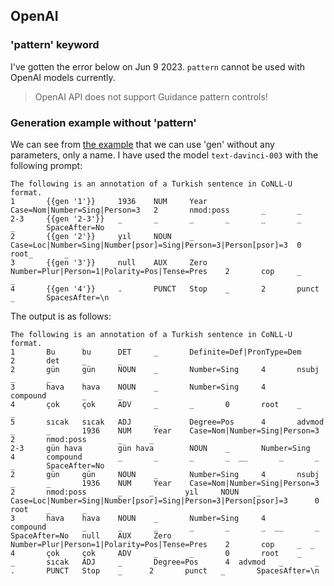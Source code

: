 ## OpenAI

### 'pattern' keyword

I've gotten the error below on Jun 9 2023. `pattern` cannot be used with OpenAI models currently.

> OpenAI API does not support Guidance pattern controls!

### Generation example without 'pattern'

We can see from [the example](https://github.com/microsoft/guidance/#guidance-acceleration-notebook) that we can use 'gen' without any parameters, only a name. I have used the model `text-davinci-003` with the following prompt:

```text
The following is an annotation of a Turkish sentence in CoNLL-U format.
1       {{gen '1'}}     1936    NUM     Year    Case=Nom|Number=Sing|Person=3   2       nmod:poss       _       _
2-3     {{gen '2-3'}}   _       _       _       _       _       _       _       SpaceAfter=No
2       {{gen '2'}}     yıl     NOUN    _       Case=Loc|Number=Sing|Number[psor]=Sing|Person=3|Person[psor]=3  0       root_       _
3       {{gen '3'}}     null    AUX     Zero    Number=Plur|Person=1|Polarity=Pos|Tense=Pres    2       cop     _       _
4       {{gen '4'}}     .       PUNCT   Stop    _       2       punct   _       SpacesAfter=\n
```

The output is as follows:

```text
The following is an annotation of a Turkish sentence in CoNLL-U format.
1       Bu      bu      DET     _       Definite=Def|PronType=Dem       2       det     _       _
2       gün     gün     NOUN    _       Number=Sing     4       nsubj   _       _
3       hava    hava    NOUN    _       Number=Sing     4       compound        _       _
4       çok     çok     ADV     _       _       0       root    _       _
5       sıcak   sıcak   ADJ     _       Degree=Pos      4       advmod  _       _       1936    NUM     Year    Case=Nom|Number=Sing|Person=3       2       nmod:poss       _      _
2-3     gün hava        gün hava        NOUN    _       Number=Sing     4       compound        _       _       _       _  __       _       _       _       SpaceAfter=No
2       gün     gün     NOUN    _       Number=Sing     4       nsubj   _       _       1936    NUM     Year    Case=Nom|Number=Sing|Person=3       2       nmod:poss       _      _       yıl     NOUN    _       Case=Loc|Number=Sing|Number[psor]=Sing|Person=3|Person[psor]=3      0       root    _       _
3       hava    hava    NOUN    _       Number=Sing     4       compound        _       _       _       _       _       _  __       _       SpaceAfter=No   null    AUX     Zero    Number=Plur|Person=1|Polarity=Pos|Tense=Pres    2       cop     _  _
4       çok     çok     ADV     _       _       0       root    _       _       sıcak   ADJ     _       Degree=Pos      4  advmod   _       _       .       PUNCT   Stop    _      2       punct   _       SpacesAfter=\n
```